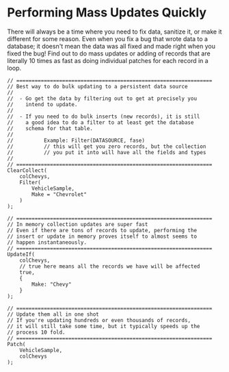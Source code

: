 # Performing Mass Updates Quickly

There will always be a time where you need to fix data, sanitize it, or make it different for some reason. Even when you fix a bug that wrote data to a database; it doesn't mean the data was all fixed and made right when you fixed the bug! Find out to do mass updates or adding of records that are literally 10 times as fast as doing individual patches for each record in a loop. 

```PowerFx
// ================================================================
// Best way to do bulk updating to a persistent data source
//
//  - Go get the data by filtering out to get at precisely you 
//    intend to update. 
// 
//  - If you need to do bulk inserts (new records), it is still 
//    a good idea to do a filter to at least get the database
//    schema for that table. 
//
//          Example: Filter(DATASOURCE, fase)
//          // this will get you zero records, but the collection
//          // you put it into will have all the fields and types
//
// ================================================================
ClearCollect(
    colChevys,
    Filter(
        VehicleSample,
        Make = "Chevrolet"
    )
);

// ================================================================
// In memory collection updates are super fast
// Even if there are tons of records to update, performing the 
// insert or update in memory proves itself to almost seems to 
// happen instantaneously. 
// ================================================================
UpdateIf(
    colChevys, 
    // true here means all the records we have will be affected
    true,    
    {
        Make: "Chevy"
    }
);

// ================================================================
// Update them all in one shot
// If you're updating hundreds or even thousands of records, 
// it will still take some time, but it typically speeds up the 
// process 10 fold. 
// ================================================================
Patch(
    VehicleSample, 
    colChevys
);
```